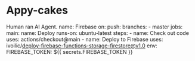 # Appy-cakes
Human ran AI Agent.
name: Firebase
on:
  push:
    branches:
    - master
jobs:
  main:
    name: Deploy
    runs-on: ubuntu-latest
    steps:
    - name: Check out code
      uses: actions/checkout@main
    - name: Deploy to Firebase
      uses: ivoilic/deploy-firebase-functions-storage-firestore@v1.0
      env:
        FIREBASE_TOKEN: ${{ secrets.FIREBASE_TOKEN }}
